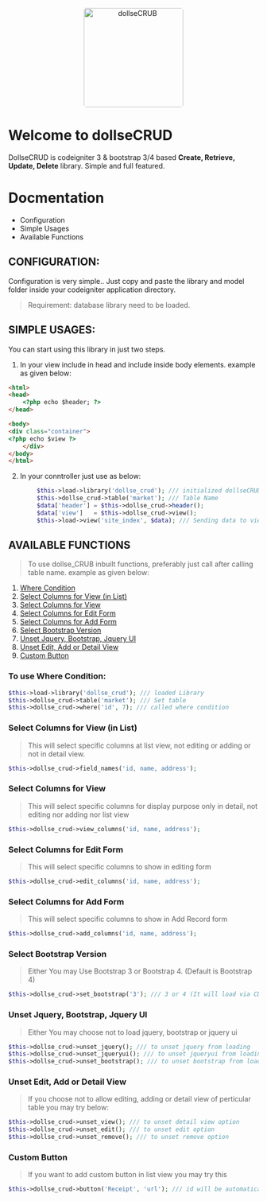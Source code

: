 <p align="center"><img src="https://i.imgur.com/PtAzIZ6.png" alt="dollseCRUB" align="center" width="200" style="border-radius:5px" ></p>

# Welcome to dollseCRUD

DollseCRUD is codeigniter 3 & bootstrap 3/4 based **Create, Retrieve, Update, Delete** library. Simple and full featured.

# Docmentation

- Configuration
- Simple Usages
- Available Functions

## CONFIGURATION:
Configuration is very simple.. Just copy and paste the library and model folder inside your codeigniter application directory.
> Requirement: database library need to be loaded.

## SIMPLE USAGES:
You can start using this library in just two steps.
1. In your view include  **<?php echo $header; ?>** in head and include **<?php echo $view ?>** inside body elements. example as given below:

```html
<html>
<head>
    <?php echo $header; ?>
</head>

<body>
<div class="container">
<?php echo $view ?>
    </div>
</body>
</html>
```

2. In your conntroller just use as below:

```php
        $this->load->library('dollse_crud'); /// initialized dollseCRUD library
        $this->dollse_crud->table('market'); /// Table Name
        $data['header'] = $this->dollse_crud->header();
        $data['view']   = $this->dollse_crud->view();
        $this->load->view('site_index', $data); /// Sending data to view file
```
## AVAILABLE FUNCTIONS
> To use dollse_CRUB inbuilt functions, preferably just call after calling table name. example as given below:

1. [Where Condition](#to-use-where-condition "Where Condition")
2. [Select Columns for View (in List)](#select-columns-for-view-in-list "Select Columns for View (in List)")
3. [Select Columns for View](#select-columns-for-view "Select Columns for View")
4. [Select Columns for Edit Form](#select-columns-for-edit-form "Select Columns for Edit Form")
5. [Select Columns for Add Form](#select-columns-for-add-form "Select Columns for Add Form")
6. [Select Bootstrap Version](#select-bootstrap-version "Select Bootstrap Version")
7. [Unset Jquery, Bootstrap, Jquery UI](#unset-jquery-bootstrap-jquery-ui "Unset Jquery, Bootstrap, Jquery UI")
8. [Unset Edit, Add or Detail View](#unset-edit-add-or-detail-view "Unset Edit, Add or Detail View")
9. [Custom Button](#custom-button "Custom Button")

### To use Where Condition:

```php
$this->load->library('dollse_crud'); /// loaded Library
$this->dollse_crud->table('market'); /// Set table
$this->dollse_crud->where('id', 7); /// called where condition
```
### Select Columns for View (in List)
> This will select specific columns at list view, not editing or adding or not in detail view.
```php
$this->dollse_crud->field_names('id, name, address');
```
### Select Columns for View
> This will select specific columns for display purpose only in detail, not editing nor adding nor list view
```php
$this->dollse_crud->view_columns('id, name, address');
```
### Select Columns for Edit Form
> This will select specific columns to show in editing form
```php
$this->dollse_crud->edit_columns('id, name, address');
```
### Select Columns for Add Form
> This will select specific columns to show in Add Record form
```php
$this->dollse_crud->add_columns('id, name, address');
```
### Select Bootstrap Version
> Either You may Use Bootstrap 3 or Bootstrap 4. (Default is Bootstrap 4)
```php
$this->dollse_crud->set_bootstrap('3'); /// 3 or 4 (It will load via CDN)
```
### Unset Jquery, Bootstrap, Jquery UI
> Either You may choose not to load jquery, bootstrap or jquery ui
```php
$this->dollse_crud->unset_jquery(); /// to unset jquery from loading
$this->dollse_crud->unset_jqueryui(); /// to unset jqueryui from loading
$this->dollse_crud->unset_bootstrap(); /// to unset bootstrap from loading
```

### Unset Edit, Add or Detail View
> If you choose not to allow editing, adding or detail view of perticular table you may try below:
```php
$this->dollse_crud->unset_view(); /// to unset detail view option
$this->dollse_crud->unset_edit(); /// to unset edit option
$this->dollse_crud->unset_remove(); /// to unset remove option
```

### Custom Button
> If you want to add custom button in list view you may try this
```php
$this->dollse_crud->button('Receipt', 'url'); /// id will be automatically appended after url. eg: abcd.com/site/receip/id
```
